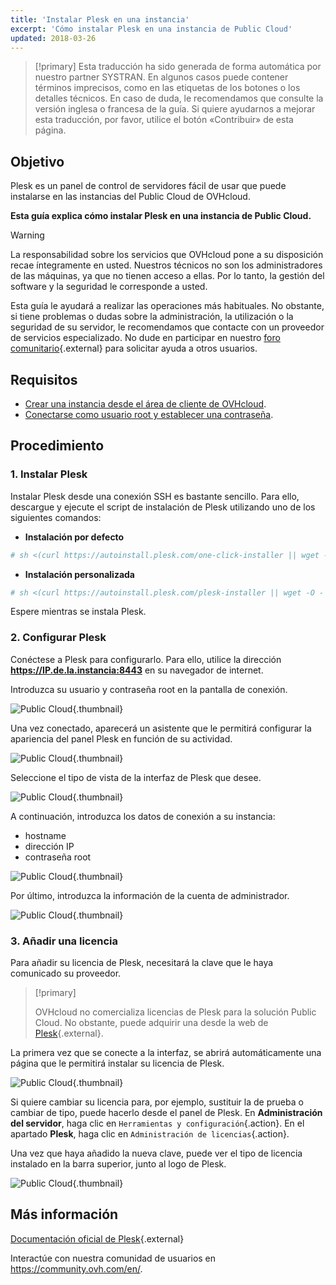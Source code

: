 ```yaml
---
title: 'Instalar Plesk en una instancia'
excerpt: 'Cómo instalar Plesk en una instancia de Public Cloud'
updated: 2018-03-26
---
```


> [!primary]
> Esta traducción ha sido generada de forma automática por nuestro partner SYSTRAN. En algunos casos puede contener términos imprecisos, como en las etiquetas de los botones o los detalles técnicos. En caso de duda, le recomendamos que consulte la versión inglesa o francesa de la guía. Si quiere ayudarnos a mejorar esta traducción, por favor, utilice el botón «Contribuir» de esta página.
> 

## Objetivo

Plesk es un panel de control de servidores fácil de usar que puede instalarse en las instancias del Public Cloud de OVHcloud.

**Esta guía explica cómo instalar Plesk en una instancia de Public Cloud.** 

> [!warning]
> 
> La responsabilidad sobre los servicios que OVHcloud pone a su disposición recae íntegramente en usted. Nuestros técnicos no son los administradores de las máquinas, ya que no tienen acceso a ellas. Por lo tanto, la gestión del software y la seguridad le corresponde a usted.
>
> Esta guía le ayudará a realizar las operaciones más habituales. No obstante, si tiene problemas o dudas sobre la administración, la utilización o la seguridad de su servidor, le recomendamos que contacte con un proveedor de servicios especializado. No dude en participar en nuestro [foro comunitario](https://community.ovh.com/en/){.external} para solicitar ayuda a otros usuarios.
>

## Requisitos

- [Crear una instancia desde el área de cliente de OVHcloud](/pages/platform/public-cloud/public-cloud-first-steps#3-crear-una-instancia/).
- [Conectarse como usuario root y establecer una contraseña](/pages/public_cloud/compute/become_root_and_change_password).

## Procedimiento

### 1. Instalar Plesk

Instalar Plesk desde una conexión SSH es bastante sencillo. Para ello, descargue y ejecute el script de instalación de Plesk utilizando uno de los siguientes comandos:

- **Instalación por defecto**

```bash
# sh <(curl https://autoinstall.plesk.com/one-click-installer || wget -O - https://autoinstall.plesk.com/one-click-installer)
```

- **Instalación personalizada**

```bash
# sh <(curl https://autoinstall.plesk.com/plesk-installer || wget -O - https://autoinstall.plesk.com/plesk-installer)
```

Espere mientras se instala Plesk. 

### 2. Configurar Plesk

Conéctese a Plesk para configurarlo. Para ello, utilice la dirección **https://IP.de.la.instancia:8443** en su navegador de internet.

Introduzca su usuario y contraseña root en la pantalla de conexión.

![Public Cloud](images/3301.png){.thumbnail}

Una vez conectado, aparecerá un asistente que le permitirá configurar la apariencia del panel Plesk en función de su actividad.

![Public Cloud](images/3302.png){.thumbnail}

Seleccione el tipo de vista de la interfaz de Plesk que desee.

![Public Cloud](images/3303.png){.thumbnail}

A continuación, introduzca los datos de conexión a su instancia:

- hostname
- dirección IP
- contraseña root

![Public Cloud](images/3304.png){.thumbnail}

Por último, introduzca la información de la cuenta de administrador.

![Public Cloud](images/3305.png){.thumbnail}

### 3. Añadir una licencia

Para añadir su licencia de Plesk, necesitará la clave que le haya comunicado su proveedor.

> [!primary]
>
> OVHcloud no comercializa licencias de Plesk para la solución Public Cloud. No obstante, puede adquirir una desde la web de [Plesk](https://www.plesk.com/){.external}.
> 

La primera vez que se conecte a la interfaz, se abrirá automáticamente una página que le permitirá instalar su licencia de Plesk.

![Public Cloud](images/3306-2.png){.thumbnail}

Si quiere cambiar su licencia para, por ejemplo, sustituir la de prueba o cambiar de tipo, puede hacerlo desde el panel de Plesk. En **Administración del servidor**, haga clic en `Herramientas y configuración`{.action}. En el apartado **Plesk**, haga clic en `Administración de licencias`{.action}.

Una vez que haya añadido la nueva clave, puede ver el tipo de licencia instalado en la barra superior, junto al logo de Plesk.

![Public Cloud](images/3322-2.png){.thumbnail}

## Más información

[Documentación oficial de Plesk](https://docs.plesk.com/es-ES/onyx/){.external}

Interactúe con nuestra comunidad de usuarios en <https://community.ovh.com/en/>.
